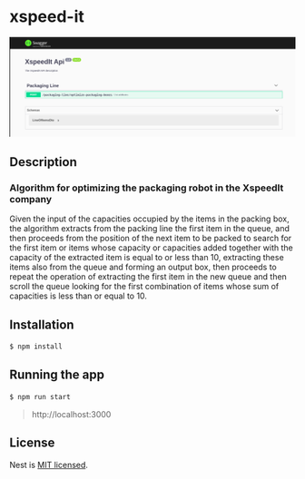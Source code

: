 # xspeed-it

![Swagger Image](./image.png)
## Description

### Algorithm for optimizing the packaging robot in the XspeedIt company

Given the input of the capacities occupied by the items in the packing box, the algorithm extracts from the packing line the first item in the queue, and then proceeds from the position of the next item to be packed to search for the first item or items whose capacity or capacities added together with the capacity of the extracted item is equal to or less than 10, extracting these items also from the queue and forming an output box, then proceeds to repeat the operation of extracting the first item in the new queue and then scroll the queue looking for the first combination of items whose sum of capacities is less than or equal to 10.

## Installation

```bash
$ npm install
```

## Running the app

```bash
$ npm run start
```


> http://localhost:3000 

## License

Nest is [MIT licensed](LICENSE).

